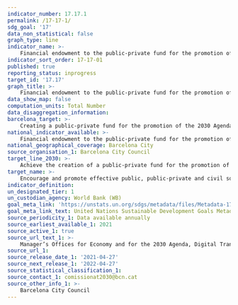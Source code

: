 ```yaml
---
indicator_number: 17.17.1
permalink: /17-17-1/
sdg_goal: '17'
data_non_statistical: false
graph_type: line
indicator_name: >-
    Financial endowment to the public-private fund for the promotion of the 2030 Agenda in Barcelona
indicator_sort_order: 17-17-01
published: true
reporting_status: inprogress
target_id: '17.17'
graph_title: >-
    Financial endowment to the public-private fund for the promotion of the 2030 Agenda in Barcelona
data_show_map: false
computation_units: Total Number
data_disaggregation_information: 
barcelona_target: >-
    Creating a public-private fund for the promotion of the 2030 Agenda in Barcelona
national_indicator_available: >-
    Financial endowment to the public-private fund for the promotion of the 2030 Agenda in Barcelona
national_geographical_coverage: Barcelona City
source_organisation_1: Barcelona City Council
target_line_2030: >-
    Achieve the creation of a public-private fund for the promotion of the 2030 Agenda in Barcelona
target_name: >-
    Encourage and promote effective public, public-private and civil society partnerships, building on the experience and resourcing strategies of partnerships
indicator_definition:
un_designated_tier: 1
un_custodian_agency: World Bank (WB)
goal_meta_link: 'https://unstats.un.org/sdgs/metadata/files/Metadata-17-17-01.pdf'
goal_meta_link_text: United Nations Sustainable Development Goals Metadata (pdf 894kB)
source_periodicity_1: Data available annually
source_earliest_available_1: 2021
source_active_1: true
source_url_text_1: >-
    Manager’s Offices for Economy and for the 2030 Agenda, Digital Transition and Sport
source_url_1: 
source_release_date_1: '2021-04-27'
source_next_release_1: '2022-04-27'
source_statistical_classification_1: 
source_contact_1: comissionat2030@bcn.cat
source_other_info_1: >-
    Barcelona City Council
---
```

